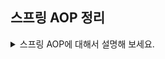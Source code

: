 ## 스프링 AOP 정리

<details>
<summary>스프링 AOP에 대해서 설명해 보세요.</summary>
<div markdown="1">
AOP란 간단하게 말해서 관점지향 프로그래밍입니다.<br>
관점지향 프로그래밍이란, 핵심적인 관점과 부가적인 관점으로 나누어 핵심적인 비즈니스 로직과 반복해서 쓰이는 코드를 분리 개발하여, 반복적인 코드의 재사용을 늘리는 것입니다.<br><br>
  
@Aspect : 해당 클래스가 부가기능을 갖는 clas임을 알려주는 어노테이션입니다.<br>
@Pointcut : 상세스펙정의(특정 패키지나 클래스 혹은 메소드 등)
Advice : 부가기능을 담은 구현체 - 어떤 기능을 언제 넣을 것인지<br>
Target : aspect를 적용하는 곳<br>
Joinpoint : advice의 적용위치<br><Br>
  
@Before : Advice 타겟 메소드가 호출되기 전에 Advice 기능 수행
@After : 타겟 메소드의 결과에 관게없이 타겟 메소드가 완료되면 Advice 기능 수행
@AfterRunning : 타겟 메소드가 성공적으로 결과값을 반환 한 후에 Advice 기능 수행
@AfterThrowing : 타겟 메소드가 수행 중 예외를 던지면 Advice 기능 수행
@Around : Advice가 타겟 메소드를 감싸 타겟 메소드 호출 전, 후에 Adivce 기능 수행 
  
  
</div>
</details>
